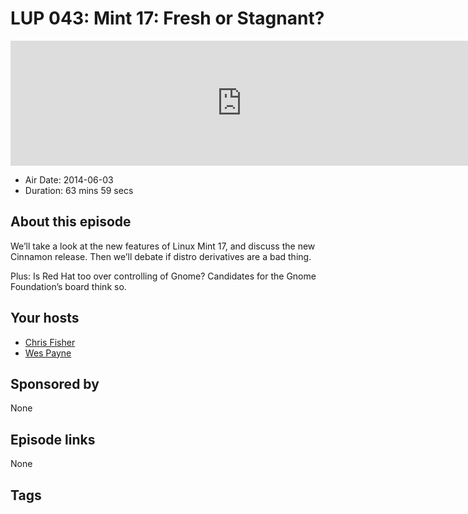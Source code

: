# LUP 043: Mint 17: Fresh or Stagnant?

<iframe src="https://player.fireside.fm/v2/RUkczH-V+6tKeCtXR?theme=dark" width="740" height="200" frameborder="0" scrolling="no"></iframe>

* Air Date: 2014-06-03
* Duration: 63 mins 59 secs

## About this episode

We’ll take a look at the new features of Linux Mint 17, and discuss the new Cinnamon release. Then we’ll debate if distro derivatives are a bad thing.

Plus: Is Red Hat too over controlling of Gnome? Candidates for the Gnome Foundation’s board think so.

## Your hosts
* [Chris Fisher](https://linuxunplugged.com/hosts/chrislas)
* [Wes Payne](https://linuxunplugged.com/hosts/wes)

## Sponsored by

None



## Episode links

None



## Tags

